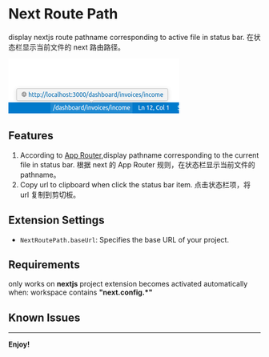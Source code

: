 # Next Route Path

display nextjs route pathname corresponding to active file in status bar.
在状态栏显示当前文件的 next 路由路径。

![alt text](images/demonstration.png)

## Features

1. According to [App Router](https://nextjs.org/docs/app/building-your-application/routing),display pathname corresponding to the current file in status bar.
   根据 next 的 App Router 规则，在状态栏显示当前文件的 pathname。
2. Copy url to clipboard when click the status bar item.
   点击状态栏项，将 url 复制到剪切板。

## Extension Settings

- `NextRoutePath.baseUrl`: Specifies the base URL of your project.

## Requirements

only works on **nextjs** project
extension becomes activated automatically when: workspace contains **"next.config.\*"**

## Known Issues

---

**Enjoy!**
